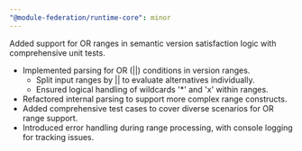 ```yaml
---
"@module-federation/runtime-core": minor
---
```


Added support for OR ranges in semantic version satisfaction logic with comprehensive unit tests.

- Implemented parsing for OR (||) conditions in version ranges.
  - Split input ranges by || to evaluate alternatives individually.
  - Ensured logical handling of wildcards '*' and 'x' within ranges.
- Refactored internal parsing to support more complex range constructs.
- Added comprehensive test cases to cover diverse scenarios for OR range support.
- Introduced error handling during range processing, with console logging for tracking issues.
